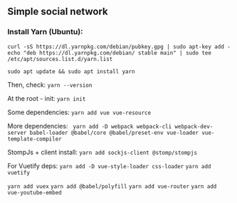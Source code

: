 ## Simple social network

### Install Yarn (Ubuntu):
```
curl -sS https://dl.yarnpkg.com/debian/pubkey.gpg | sudo apt-key add -
echo "deb https://dl.yarnpkg.com/debian/ stable main" | sudo tee /etc/apt/sources.list.d/yarn.list

sudo apt update && sudo apt install yarn
```
Then, check:
`yarn --version`

At the root - init:
`yarn init`

Some dependencies:
`yarn add vue vue-resource`

More dependencies:
` yarn add -D webpack webpack-cli webpack-dev-server babel-loader @babel/core @babel/preset-env vue-loader vue-template-compiler`
   
StompJs + client install:
`yarn add sockjs-client @stomp/stompjs`

For Vuetify deps:
`yarn add -D vue-style-loader css-loader`
`yarn add vuetify`

`yarn add vuex`
`yarn add @babel/polyfill`
`yarn add vue-router`
`yarn add vue-youtube-embed`